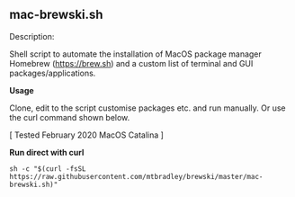 ## mac-brewski.sh

Description:

Shell script to automate the installation of MacOS package manager Homebrew (https://brew.sh) and a custom list of terminal and GUI packages/applications.

**Usage**

Clone, edit to the script customise packages etc. and run manually. Or use the curl command shown below.
    
[ Tested February 2020 MacOS Catalina ]

**Run direct with curl**

`sh -c "$(curl -fsSL https://raw.githubusercontent.com/mtbradley/brewski/master/mac-brewski.sh)"`
